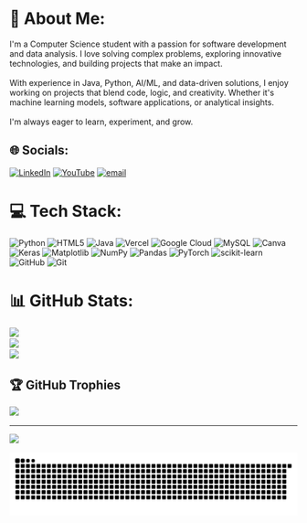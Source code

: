 # 💫 About Me:
I'm a Computer Science student with a passion for software development and data analysis. I love solving complex problems, exploring innovative technologies, and building projects that make an impact.<br><br>With experience in Java, Python, AI/ML, and data-driven solutions, I enjoy working on projects that blend code, logic, and creativity. Whether it's machine learning models, software applications, or analytical insights.<br><br>I'm always eager to learn, experiment, and grow.


## 🌐 Socials:
[![LinkedIn](https://img.shields.io/badge/LinkedIn-%230077B5.svg?logo=linkedin&logoColor=white)](https://www.linkedin.com/in/prakhar-mishra-internship-fulltime-software-enginner-aiengineer-dataanalyst-aiintern-business/) [![YouTube](https://img.shields.io/badge/YouTube-%23FF0000.svg?logo=YouTube&logoColor=white)](https://youtube.com/@https://www.youtube.com/@Cinematic_Odyssey) [![email](https://img.shields.io/badge/Email-D14836?logo=gmail&logoColor=white)](mailto:prakharmishra263139@gmail.com) 

# 💻 Tech Stack:
![Python](https://img.shields.io/badge/python-3670A0?style=for-the-badge&logo=python&logoColor=ffdd54) ![HTML5](https://img.shields.io/badge/html5-%23E34F26.svg?style=for-the-badge&logo=html5&logoColor=white) ![Java](https://img.shields.io/badge/java-%23ED8B00.svg?style=for-the-badge&logo=openjdk&logoColor=white) ![Vercel](https://img.shields.io/badge/vercel-%23000000.svg?style=for-the-badge&logo=vercel&logoColor=white) ![Google Cloud](https://img.shields.io/badge/GoogleCloud-%234285F4.svg?style=for-the-badge&logo=google-cloud&logoColor=white) ![MySQL](https://img.shields.io/badge/mysql-4479A1.svg?style=for-the-badge&logo=mysql&logoColor=white) ![Canva](https://img.shields.io/badge/Canva-%2300C4CC.svg?style=for-the-badge&logo=Canva&logoColor=white) ![Keras](https://img.shields.io/badge/Keras-%23D00000.svg?style=for-the-badge&logo=Keras&logoColor=white) ![Matplotlib](https://img.shields.io/badge/Matplotlib-%23ffffff.svg?style=for-the-badge&logo=Matplotlib&logoColor=black) ![NumPy](https://img.shields.io/badge/numpy-%23013243.svg?style=for-the-badge&logo=numpy&logoColor=white) ![Pandas](https://img.shields.io/badge/pandas-%23150458.svg?style=for-the-badge&logo=pandas&logoColor=white) ![PyTorch](https://img.shields.io/badge/PyTorch-%23EE4C2C.svg?style=for-the-badge&logo=PyTorch&logoColor=white) ![scikit-learn](https://img.shields.io/badge/scikit--learn-%23F7931E.svg?style=for-the-badge&logo=scikit-learn&logoColor=white) ![GitHub](https://img.shields.io/badge/github-%23121011.svg?style=for-the-badge&logo=github&logoColor=white) ![Git](https://img.shields.io/badge/git-%23F05033.svg?style=for-the-badge&logo=git&logoColor=white)
# 📊 GitHub Stats:
![](https://github-readme-stats.vercel.app/api?username=prakharmishra263139&theme=dark&hide_border=false&include_all_commits=false&count_private=false)<br/>
![](https://nirzak-streak-stats.vercel.app/?user=prakharmishra263139&theme=dark&hide_border=false)<br/>
![](https://github-readme-stats.vercel.app/api/top-langs/?username=prakharmishra263139&theme=dark&hide_border=false&include_all_commits=false&count_private=false&layout=compact)

## 🏆 GitHub Trophies
![](https://github-profile-trophy.vercel.app/?username=prakharmishra263139&theme=radical&no-frame=false&no-bg=false&margin-w=4)

---
[![](https://visitcount.itsvg.in/api?id=prakharmishra263139&icon=5&color=13)](https://visitcount.itsvg.in)

<!-- Proudly created with GPRM ( https://gprm.itsvg.in ) -->

<picture>
  <source media="(prefers-color-scheme: dark)" srcset="https://raw.githubusercontent.com/prakharmishra263139/prakharmishra263139/output/github-snake-dark.svg" />
  <source media="(prefers-color-scheme: light)" srcset="https://raw.githubusercontent.com/prakharmishra263139/prakharmishra263139/output/github-snake.svg" />
  <img alt="github-snake" src="https://raw.githubusercontent.com/prakharmishra263139/prakharmishra263139/output/github-snake.svg" />
</picture>
